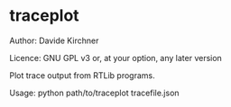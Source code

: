 traceplot
=========

Author: Davide Kirchner

Licence: GNU GPL v3 or, at your option, any later version

Plot trace output from RTLib programs.

Usage: python path/to/traceplot tracefile.json
